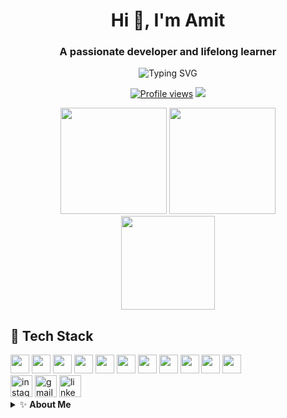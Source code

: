 <!-- =============================================================== -->
<!--                  W E L C O M E   S E C T I O N                  -->
<!-- =============================================================== -->
<h1 align="center">Hi 👋, I'm Amit</h1>
<h3 align="center">A passionate developer and lifelong learner</h3>

<p align="center">
  <img src="https://readme-typing-svg.herokuapp.com?font=Fira+Code&weight=500&size=24&pause=1000&center=true&vCenter=true&width=435&lines=AI+%7C+IoT+%7C+CV+%7C+ML+Engineer;Always+learning+new+things" alt="Typing SVG" />
</p>

<p align="center">
  <a href="#"><img src="https://komarev.com/ghpvc/?username=amiit1&style=for-the-badge&color=lightgrey" alt="Profile views"></a>
  <a href="https://github.com/amiit1?tab=followers"><img src="https://img.shields.io/github/followers/amiit1?label=Followers&style=for-the-badge"></a>
</p>


<!-- =============================================================== -->
<!--                      S T A T S   S E C T I O N                  -->
<!-- =============================================================== -->
<div align="center">
  <img src="https://github-readme-stats.vercel.app/api?username=amiit1&show_icons=true&theme=dracula&include_all_commits=true&count_private=true&hide_border=true" height="170" />
  <img src="https://github-readme-streak-stats.herokuapp.com/?user=amiit1&theme=dracula&hide_border=true" height="170"/>
</div>

<div align="center">
  <img src="https://github-readme-stats.vercel.app/api/top-langs/?username=amiit1&layout=compact&theme=dracula&hide_border=true" height="150"/>
</div>


<!-- =============================================================== -->
<!--                     T E C H   S T A C K                         -->
<!-- =============================================================== -->
<h2> 🚀 Tech Stack</h2>

<div>
  <!-- your existing icons -->
  <img src="https://cdn.jsdelivr.net/gh/devicons/devicon/icons/typescript/typescript-original.svg" height="30" />
  <img src="https://cdn.jsdelivr.net/gh/devicons/devicon/icons/react/react-original.svg" height="30" />
  <img src="https://cdn.jsdelivr.net/gh/devicons/devicon/icons/html5/html5-original.svg" height="30" />
  <img src="https://cdn.jsdelivr.net/gh/devicons/devicon/icons/css3/css3-original.svg" height="30" />
  <img src="https://cdn.jsdelivr.net/gh/devicons/devicon/icons/python/python-original.svg" height="30" />
  <img src="https://cdn.jsdelivr.net/gh/devicons/devicon/icons/csharp/csharp-original.svg" height="30" />
  <img src="https://cdn.jsdelivr.net/gh/devicons/devicon/icons/cplusplus/cplusplus-original.svg" height="30" />
  <img src="https://cdn.jsdelivr.net/gh/devicons/devicon/icons/c/c-original.svg" height="30" />
  <img src="https://cdn.jsdelivr.net/gh/devicons/devicon/icons/julia/julia-original.svg" height="30" />
  <img src="https://cdn.jsdelivr.net/gh/devicons/devicon/icons/tensorflow/tensorflow-original.svg" height="30" />
  <img src="https://cdn.jsdelivr.net/gh/devicons/devicon/icons/pytorch/pytorch-original.svg" height="30" />
</div>


<!-- =============================================================== -->
<!--                  S O C I A L   M E D I A                        -->
<!-- =============================================================== -->
<div align="left">

  <img src="https://img.shields.io/static/v1?message=Instagram&logo=instagram&label=&color=E4405F&logoColor=white&labelColor=&style=for-the-badge" height="35" alt="instagram logo"  />
  <img src="https://img.shields.io/static/v1?message=Gmail&logo=gmail&label=&color=D14836&logoColor=white&labelColor=&style=for-the-badge" height="35" alt="gmail logo"  />
  <img src="https://img.shields.io/static/v1?message=LinkedIn&logo=linkedin&label=&color=0077B5&logoColor=white&labelColor=&style=for-the-badge" height="35" alt="linkedin logo"  />
</div>


<!-- =============================================================== -->
<!--                      A B O U T   M E                            -->
<!-- =============================================================== -->
<details>
<summary>✨ <strong>About Me</strong></summary>
<br>
<ul>
  <li>🔭 I’m currently working on projects in AI & IoT</li>
  <li>🌱 I’m learning advanced ML and edge computing</li>
  <li>💬 Ask me about anything tech-related!</li>
</ul>
</details>








